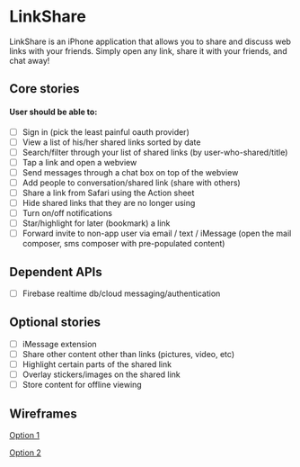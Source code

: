 # LinkShare

LinkShare is an iPhone application that allows you to share and discuss web links with your friends. Simply open any link, share it with your friends, and chat away! 

## Core stories

#### User should be able to:
- [ ] Sign in (pick the least painful oauth provider)
- [ ] View a list of his/her shared links sorted by date
- [ ] Search/filter through your list of shared links (by user-who-shared/title)
- [ ] Tap a link and open a webview
- [ ] Send messages through a chat box on top of the webview
- [ ] Add people to conversation/shared link (share with others)
- [ ] Share a link from Safari using the Action sheet
- [ ] Hide shared links that they are no longer using
- [ ] Turn on/off notifications
- [ ] Star/highlight for later (bookmark) a link
- [ ] Forward invite to non-app user via email / text / iMessage (open the mail composer, sms composer with pre-populated content)

## Dependent APIs
- [ ] Firebase realtime db/cloud messaging/authentication


## Optional stories
- [ ] iMessage extension
- [ ] Share other content other than links (pictures, video, etc)
- [ ] Highlight certain parts of the shared link
- [ ] Overlay stickers/images on the shared link
- [ ] Store content for offline viewing

## Wireframes
[Option 1](Wireframes1.pdf)

[Option 2](wireframes2.pdf)


